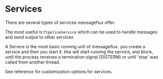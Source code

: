 # Services

There are several types of services messageflux offer.

The most useful is ```PipelineService``` which can be used to handle messages and send output to other services

A Service is the most basic running unit of messageflux. you create a service and then you start it. 
this will start running the service, and block, until the process receives a termination signal (SIGTERM) 
or until 'stop' was called from another thread.

See reference for customization options for services.



